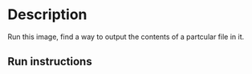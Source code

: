 # Description
Run this image, find a way to output the contents of a partcular file in it.

## Run instructions

